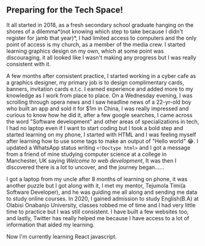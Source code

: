 ## Preparing for the Tech Space!

It all started in 2018, as a fresh secondary school graduate hanging on the shores of a dilemma*(not knowing which step to take because I didn't register for jamb that year)*, I had limited access to computers and the only point of access is my church, as a member of the media crew. I started learning graphics design on my own, which at some point was discouraging, it all looked like I wasn't making any progress but I was really consistent with it. 

A few months after consistent practice, I started working in a cyber cafe as a graphics designer, my primary job is to design complimentary cards, banners, invitation cards e.t.c. I earned experience and added more to my knowledge as I work from place to place. On a Wednesday evening, I was scrolling through opera news and I saw headline news of a 22-yr-old boy who built an app and sold it for $1m in China, I was really impressed and curious to know how he did it, after a few google searches, I came across the word "Software development" and other areas of specializations in tech, I had no laptop even if I want to start coding but I took a bold step and started learning on my phone, I started with HTML and I was feeling myself after learning how to use some tags to make an output of "Hello world" 😂. I updated a WhatsApp status writing ```<!Doctype html>``` and I got a message from a friend of mine studying computer science at a college in Manchester, UK saying *Welcome to web development*, It was then I discovered there is a lot to uncover, and the journey began...... 

I got a laptop from my uncle after 8 months of learning on phone, it was another puzzle but I got along with it, I met my mentor, Tejumola Timi(a Software Developer), and he was guiding me all along and sending me data to study online courses. In 2020, I gained admission to study English(B.A) at Olabisi Onabanjo University, classes robbed me of time and I had very little time to practice but I was still consistent. I have built a few websites too, and lastly, Twitter has really helped me because I have access to a lot of information that aided my learning. 

Now I'm currently learning React javascript.

